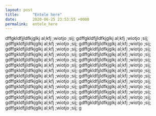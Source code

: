 ```yaml
---
layout: post
title:      "Entele here"
date:       2020-06-25 23:53:55 +0000
permalink:  entele_here
---
```


dffgkldfjjldfkjglkj al;kfj ;wiotjo ;sij; gdffgkldfjjldfkjglkj al;kfj ;wiotjo ;sij; gdffgkldfjjldfkjglkj al;kfj ;wiotjo ;sij; gdffgkldfjjldfkjglkj al;kfj ;wiotjo ;sij; gdffgkldfjjldfkjglkj al;kfj ;wiotjo ;sij; gdffgkldfjjldfkjglkj al;kfj ;wiotjo ;sij; gdffgkldfjjldfkjglkj al;kfj ;wiotjo ;sij; gdffgkldfjjldfkjglkj al;kfj ;wiotjo ;sij; gdffgkldfjjldfkjglkj al;kfj ;wiotjo ;sij; gdffgkldfjjldfkjglkj al;kfj ;wiotjo ;sij; gdffgkldfjjldfkjglkj al;kfj ;wiotjo ;sij; gdffgkldfjjldfkjglkj al;kfj ;wiotjo ;sij; gdffgkldfjjldfkjglkj al;kfj ;wiotjo ;sij; gdffgkldfjjldfkjglkj al;kfj ;wiotjo ;sij; gdffgkldfjjldfkjglkj al;kfj ;wiotjo ;sij; gdffgkldfjjldfkjglkj al;kfj ;wiotjo ;sij; gdffgkldfjjldfkjglkj al;kfj ;wiotjo ;sij; gdffgkldfjjldfkjglkj al;kfj ;wiotjo ;sij; gdffgkldfjjldfkjglkj al;kfj ;wiotjo ;sij; gdffgkldfjjldfkjglkj al;kfj ;wiotjo ;sij; gdffgkldfjjldfkjglkj al;kfj ;wiotjo ;sij; gdffgkldfjjldfkjglkj al;kfj ;wiotjo ;sij; gdffgkldfjjldfkjglkj al;kfj ;wiotjo ;sij; gdffgkldfjjldfkjglkj al;kfj ;wiotjo ;sij; gdffgkldfjjldfkjglkj al;kfj ;wiotjo ;sij; gdffgkldfjjldfkjglkj al;kfj ;wiotjo ;sij; gdffgkldfjjldfkjglkj al;kfj ;wiotjo ;sij; g
